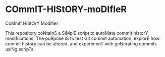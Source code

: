 # COmmIT-HIStORY-moDIfIeR
CoMmIt HiStOrY Modifier

This repository coNtaInS a SiMplE script to autoMate commIt historY modifications. The puRpose iS to test Git commit automation, explorE how commit history can be altered, and experimenT with geNerating commits usiNg scripTs.
